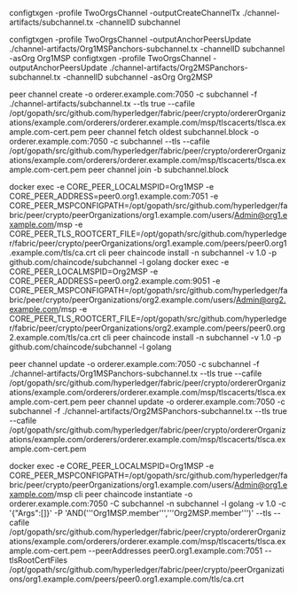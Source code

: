 
configtxgen -profile TwoOrgsChannel -outputCreateChannelTx ./channel-artifacts/subchannel.tx -channelID subchannel


configtxgen -profile TwoOrgsChannel -outputAnchorPeersUpdate ./channel-artifacts/Org1MSPanchors-subchannel.tx -channelID subchannel -asOrg Org1MSP
configtxgen -profile TwoOrgsChannel -outputAnchorPeersUpdate ./channel-artifacts/Org2MSPanchors-subchannel.tx -channelID subchannel -asOrg Org2MSP

peer channel create -o orderer.example.com:7050 -c subchannel -f ./channel-artifacts/subchannel.tx --tls true --cafile /opt/gopath/src/github.com/hyperledger/fabric/peer/crypto/ordererOrganizations/example.com/orderers/orderer.example.com/msp/tlscacerts/tlsca.example.com-cert.pem
peer channel fetch oldest subchannel.block -o orderer.example.com:7050 -c subchannel --tls --cafile /opt/gopath/src/github.com/hyperledger/fabric/peer/crypto/ordererOrganizations/example.com/orderers/orderer.example.com/msp/tlscacerts/tlsca.example.com-cert.pem
peer channel join -b subchannel.block


docker exec -e CORE_PEER_LOCALMSPID=Org1MSP -e CORE_PEER_ADDRESS=peer0.org1.example.com:7051 -e CORE_PEER_MSPCONFIGPATH=/opt/gopath/src/github.com/hyperledger/fabric/peer/crypto/peerOrganizations/org1.example.com/users/Admin@org1.example.com/msp -e CORE_PEER_TLS_ROOTCERT_FILE=/opt/gopath/src/github.com/hyperledger/fabric/peer/crypto/peerOrganizations/org1.example.com/peers/peer0.org1.example.com/tls/ca.crt cli peer chaincode install -n subchannel -v 1.0 -p github.com/chaincode/subchannel -l golang
docker exec -e CORE_PEER_LOCALMSPID=Org2MSP -e CORE_PEER_ADDRESS=peer0.org2.example.com:9051 -e CORE_PEER_MSPCONFIGPATH=/opt/gopath/src/github.com/hyperledger/fabric/peer/crypto/peerOrganizations/org2.example.com/users/Admin@org2.example.com/msp -e CORE_PEER_TLS_ROOTCERT_FILE=/opt/gopath/src/github.com/hyperledger/fabric/peer/crypto/peerOrganizations/org2.example.com/peers/peer0.org2.example.com/tls/ca.crt cli peer chaincode install -n subchannel -v 1.0 -p github.com/chaincode/subchannel -l golang

peer channel update -o orderer.example.com:7050 -c subchannel -f ./channel-artifacts/Org1MSPanchors-subchannel.tx --tls true --cafile /opt/gopath/src/github.com/hyperledger/fabric/peer/crypto/ordererOrganizations/example.com/orderers/orderer.example.com/msp/tlscacerts/tlsca.example.com-cert.pem
peer channel update -o orderer.example.com:7050 -c subchannel -f ./channel-artifacts/Org2MSPanchors-subchannel.tx --tls true --cafile /opt/gopath/src/github.com/hyperledger/fabric/peer/crypto/ordererOrganizations/example.com/orderers/orderer.example.com/msp/tlscacerts/tlsca.example.com-cert.pem

docker exec -e CORE_PEER_LOCALMSPID=Org1MSP -e CORE_PEER_MSPCONFIGPATH=/opt/gopath/src/github.com/hyperledger/fabric/peer/crypto/peerOrganizations/org1.example.com/users/Admin@org1.example.com/msp cli peer chaincode instantiate -o orderer.example.com:7050 -C subchannel -n subchannel -l golang -v 1.0 -c '{"Args":[]}' -P 'AND('\''Org1MSP.member'\'','\''Org2MSP.member'\'')' --tls --cafile /opt/gopath/src/github.com/hyperledger/fabric/peer/crypto/ordererOrganizations/example.com/orderers/orderer.example.com/msp/tlscacerts/tlsca.example.com-cert.pem --peerAddresses peer0.org1.example.com:7051 --tlsRootCertFiles /opt/gopath/src/github.com/hyperledger/fabric/peer/crypto/peerOrganizations/org1.example.com/peers/peer0.org1.example.com/tls/ca.crt
